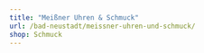 ```yaml
---
title: "Meißner Uhren & Schmuck"
url: /bad-neustadt/meissner-uhren-und-schmuck/
shop: Schmuck
---
```

